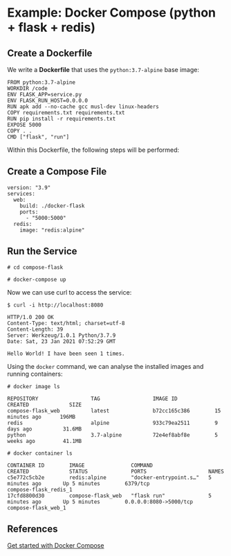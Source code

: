 # Example: Docker Compose (python + flask + redis)

## Create a Dockerfile

We write a **Dockerfile** that uses the `python:3.7-alpine` base image:
```
FROM python:3.7-alpine
WORKDIR /code
ENV FLASK_APP=service.py
ENV FLASK_RUN_HOST=0.0.0.0
RUN apk add --no-cache gcc musl-dev linux-headers
COPY requirements.txt requirements.txt
RUN pip install -r requirements.txt
EXPOSE 5000
COPY . .
CMD ["flask", "run"]
```
Within this Dockerfile, the following steps will be performed:


## Create a Compose File
```
version: "3.9"
services:
  web:
    build: ./docker-flask
    ports:
      - "5000:5000"
  redis:
    image: "redis:alpine"
```
    
## Run the Service
    
```
# cd compose-flask

# docker-compose up
```

Now we can use curl to access the service:
```
$ curl -i http://localhost:8080

HTTP/1.0 200 OK
Content-Type: text/html; charset=utf-8
Content-Length: 39
Server: Werkzeug/1.0.1 Python/3.7.9
Date: Sat, 23 Jan 2021 07:52:29 GMT

Hello World! I have been seen 1 times.
```

Using the `docker` command, we can analyse the installed images and running containers:

```
# docker image ls 

REPOSITORY                 TAG                 IMAGE ID            CREATED             SIZE
compose-flask_web          latest              b72cc165c386        15 minutes ago      196MB
redis                      alpine              933c79ea2511        9 days ago          31.6MB
python                     3.7-alpine          72e4ef8abf8e        5 weeks ago         41.1MB
```

```
# docker container ls

CONTAINER ID        IMAGE               COMMAND                  CREATED             STATUS              PORTS                    NAMES
c5e772c5cb2e        redis:alpine        "docker-entrypoint.s…"   5 minutes ago       Up 5 minutes        6379/tcp                 compose-flask_redis_1
17cfd8800d30        compose-flask_web   "flask run"              5 minutes ago       Up 5 minutes        0.0.0.0:8080->5000/tcp   compose-flask_web_1
```


## References
[Get started with Docker Compose](https://docs.docker.com/compose/gettingstarted/)
